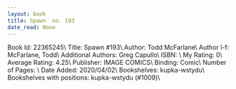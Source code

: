 ```yaml
---
layout: book
title: Spawn  no. 193
date_read: None
---
```


Book Id: 22365245\ 
Title: Spawn #193\ 
Author: Todd McFarlane\ 
Author l-f: McFarlane, Todd\ 
Additional Authors: Greg Capullo\ 
ISBN: \ 
My Rating: 0\ 
Average Rating: 4.25\ 
Publisher: IMAGE COMICS\ 
Binding: Comic\ 
Number of Pages: \ 
Date Added: 2020/04/02\ 
Bookshelves: kupka-wstydu\ 
Bookshelves with positions: kupka-wstydu (#1009)\ 

